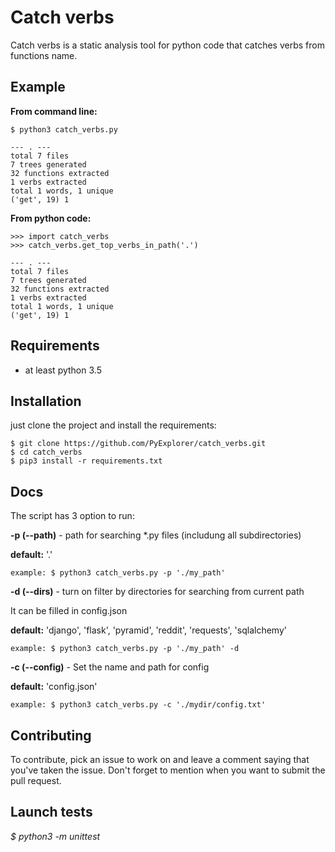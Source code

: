 Catch verbs
==

Catch verbs is a static analysis tool for python code that catches verbs 
from functions name.

Example
--

**From command line:**

```
$ python3 catch_verbs.py 
```

```
--- . ---
total 7 files
7 trees generated
32 functions extracted
1 verbs extracted
total 1 words, 1 unique
('get', 19) 1
```

**From python code:**

```
>>> import catch_verbs
>>> catch_verbs.get_top_verbs_in_path('.')
```

```
--- . ---
total 7 files
7 trees generated
32 functions extracted
1 verbs extracted
total 1 words, 1 unique
('get', 19) 1
```

Requirements
--

- at least python 3.5
 

Installation
--

just clone the project and install the requirements:

```
$ git clone https://github.com/PyExplorer/catch_verbs.git
$ cd catch_verbs
$ pip3 install -r requirements.txt
```

Docs
--

The script has 3 option to run:


**-p (--path)** - path for searching *.py files (includung all subdirectories) 

**default:** '.' 

```
example: $ python3 catch_verbs.py -p './my_path'
```

**-d (--dirs)** - turn on filter by directories for searching from current path

It can be filled in config.json
  
**default:** 'django', 'flask', 'pyramid', 'reddit', 'requests', 'sqlalchemy'

```
example: $ python3 catch_verbs.py -p './my_path' -d
```

**-c (--config)** - Set the name and path for config

**default:** 'config.json' 

```
example: $ python3 catch_verbs.py -c './mydir/config.txt'
```

Contributing
--

To contribute, pick an issue to work on and leave a comment saying that you've taken the issue. Don't forget to mention when you want to submit the pull request.


Launch tests
--

*$ python3 -m unittest*
